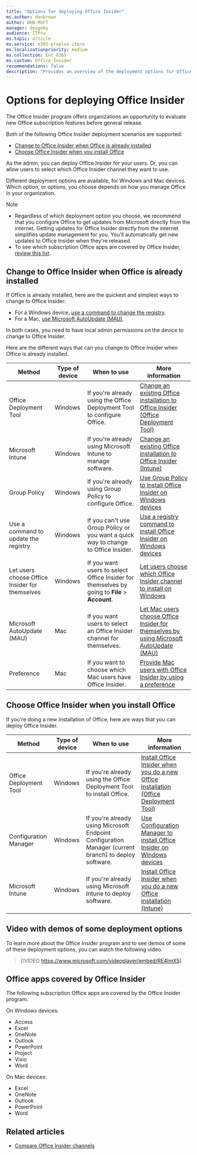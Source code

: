 ```yaml
---
title: "Options for deploying Office Insider"
ms.author: danbrown
author: DHB-MSFT
manager: dougeby
audience: ITPro
ms.topic: article
ms.service: o365-proplus-itpro
ms.localizationpriority: medium
ms.collection: Ent_O365
ms.custom: Office_Insider
recommendations: false
description: "Provides an overview of the deployment options for Office Insider for Windows and Mac"
---
```


# Options for deploying Office Insider

The Office Insider program offers organizations an opportunity to evaluate new Office subscription features before general release.

Both of the following Office Insider deployment scenarios are supported:
 - [Change to Office Insider when Office is already installed](#change-to-office-insider-when-office-is-already-installed)
 - [Choose Office Insider when you install Office](#choose-office-insider-when-you-install-office)

As the admin, you can deploy Office Insider for your users. Or, you can allow users to select which Office Insider channel they want to use.

Different deployment options are available, for Windows and Mac devices. Which option, or options, you choose depends on how you manage Office in your organization.

> [!NOTE]
> - Regardless of which deployment option you choose, we recommend that you configure Office to get updates from Microsoft directly from the internet. Getting updates for Office Insider directly from the internet simplifies update management for you. You'll automatically get new updates to Office Insider when they're released.
> - To see which subscription Office apps are covered by Office Insider, [review this list](#office-apps-covered-by-office-insider).

## Change to Office Insider when Office is already installed

If Office is already installed, here are the quickest and simplest ways to change to Office Insider:

- For a Windows device, [use a command to change the registry](registry.md).
- For a Mac, [use Microsoft AutoUpdate (MAU)](microsoft-autoupdate.md).  

In both cases, you need to have local admin permissions on the device to change to Office Insider.

Here are the different ways that can you change to Office Insider when Office is already installed.

|Method  |Type of device|When to use  |More information  |
|---------|---------|---------|---------|
|Office Deployment Tool  |Windows |If you're already using the Office Deployment Tool to configure Office.  |[Change an existing Office installation to Office Insider (Office Deployment Tool)](office-deployment-tool.md#change-an-existing-office-installation-to-office-insider) |
|Microsoft Intune |Windows |If you're already using Microsoft Intune to manage software.|[Change an existing Office installation to Office Insider (Intune)](intune.md#change-an-existing-office-installation-to-office-insider) |
|Group Policy   |Windows |If you're already using Group Policy to configure Office.   | [Use Group Policy to install Office Insider on Windows devices](group-policy.md) |
|Use a command to update the registry|Windows |If you can't use Group Policy or you want a quick way to change to Office Insider. |[Use a registry command to install Office Insider on Windows devices](registry.md)|
|Let users choose Office Insider for themselves |Windows |If you want users to select Office Insider for themselves by going to **File** > **Account**.|[Let users choose which Office Insider channel to install on Windows](user-choice.md)|
|Microsoft AutoUpdate (MAU) | Mac |If you want users to select an Office Insider channel for themselves. |[Let Mac users choose Office Insider for themselves by using Microsoft AutoUpdate (MAU)](microsoft-autoupdate.md)    |
|Preference | Mac |If you want to choose which Mac users have Office Insider. |[Provide Mac users with Office Insider by using a preference](preference.md)|

## Choose Office Insider when you install Office

If you're doing a new installation of Office, here are ways that you can deploy Office Insider.

|Method  |Type of device|When to use  |More information  |
|---------|---------|---------|---------|
|Office Deployment Tool |Windows |If you're already using the Office Deployment Tool to install Office. |[Install Office Insider when you do a new Office installation (Office Deployment Tool)](office-deployment-tool.md#install-office-insider-when-you-do-a-new-office-installation) |
|Configuration Manager |Windows |If you're already using Microsoft Endpoint Configuration Manager (current branch) to deploy software. | [Use Configuration Manager to install Office Insider on Windows devices](configuration-manager.md)|
|Microsoft Intune |Windows |If you're already using Microsoft Intune to deploy software.|[Install Office Insider when you do a new Office installation (Intune)](intune.md#install-office-insider-when-you-do-a-new-office-installation)      |

## Video with demos of some deployment options

To learn more about the Office Insider program and to see demos of some of these deployment options, you can watch the following video.

> [!VIDEO https://www.microsoft.com/videoplayer/embed/RE4ImX5] 

## Office apps covered by Office Insider

The following subscription Office apps are covered by the Office Insider program.

On Windows devices:
- Access
- Excel
- OneNote
- Outlook
- PowerPoint
- Project
- Visio
- Word

On Mac devices:
- Excel
- OneNote
- Outlook
- PowerPoint
- Word

## Related articles
- [Compare Office Insider channels](../compare-channels.md)
